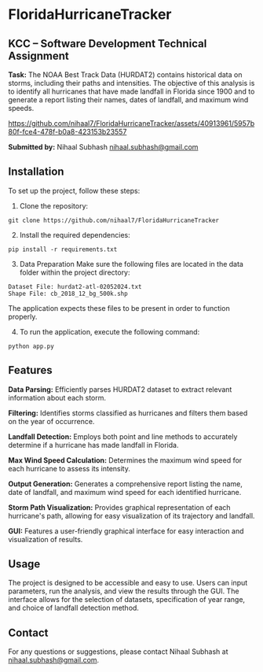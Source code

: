 # FloridaHurricaneTracker

## KCC – Software Development Technical Assignment

**Task:** The NOAA Best Track Data (HURDAT2) contains historical data on storms, including their paths and intensities. The objective of this analysis is to identify all hurricanes that have made landfall in Florida since 1900 and to generate a report listing their names, dates of landfall, and maximum wind speeds.

https://github.com/nihaal7/FloridaHurricaneTracker/assets/40913961/5957b80f-fce4-478f-b0a8-423153b23557

**Submitted by:** Nihaal Subhash
nihaal.subhash@gmail.com

## Installation

To set up the project, follow these steps:

1. Clone the repository:
```
git clone https://github.com/nihaal7/FloridaHurricaneTracker
```

2. Install the required dependencies:
```
pip install -r requirements.txt
```

3. Data Preparation 
Make sure the following files are located in the data folder within the project directory:
```
Dataset File: hurdat2-atl-02052024.txt
Shape File: cb_2018_12_bg_500k.shp
```
The application expects these files to be present in order to function properly.

4. To run the application, execute the following command:
```
python app.py
```

## Features

**Data Parsing:** Efficiently parses HURDAT2 dataset to extract relevant information about each storm.

**Filtering:** Identifies storms classified as hurricanes and filters them based on the year of occurrence.

**Landfall Detection:** Employs both point and line methods to accurately determine if a hurricane has made landfall in Florida.

**Max Wind Speed Calculation:** Determines the maximum wind speed for each hurricane to assess its intensity.

**Output Generation:** Generates a comprehensive report listing the name, date of landfall, and maximum wind speed for each identified hurricane.

**Storm Path Visualization:** Provides graphical representation of each hurricane's path, allowing for easy visualization of its trajectory and landfall.

**GUI:** Features a user-friendly graphical interface for easy interaction and visualization of results.

## Usage

The project is designed to be accessible and easy to use. Users can input parameters, run the analysis, and view the results through the GUI. The interface allows for the selection of datasets, specification of year range, and choice of landfall detection method.

## Contact
For any questions or suggestions, please contact Nihaal Subhash at nihaal.subhash@gmail.com.
